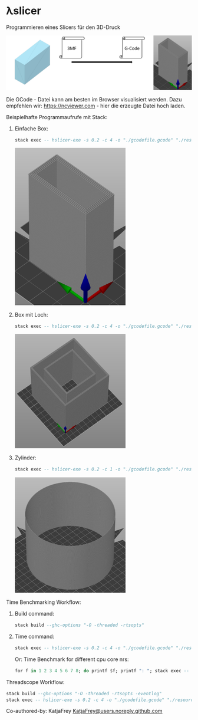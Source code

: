 # λslicer

Programmieren eines Slicers für den 3D-Druck

<img src="resources/pictures/titlepage_aim.png" width="600">



Die GCode - Datei kann am besten im Browser visualisiert werden.
Dazu empfehlen wir: https://ncviewer.com - hier die erzeugte Datei hoch laden.

Beispielhafte Programmaufrufe mit Stack:

1. Einfache Box:
    ```haskell
    stack exec -- hslicer-exe -s 0.2 -c 4 -o "./gcodefile.gcode" "./resources/example_3mfs/Box/3D/3dmodel.model" +RTS -N
    ```

    <img src="resources/pictures/Box_with_4offset.png" width="300">

2. Box mit Loch:
    ```haskell
    stack exec -- hslicer-exe -s 0.2 -c 4 -o "./gcodefile.gcode" "./resources/example_3mfs/Box_Hole/3D/3dmodel.model" +RTS -N
    ```

    <img src="resources/pictures/Box_Hole_with_4offset.png" width="300">

3. Zylinder:
    ```haskell
    stack exec -- hslicer-exe -s 0.2 -c 1 -o "./gcodefile.gcode" "./resources/example_3mfs/Polygon/3D/3dmodel.model" +RTS -N
    ```

    <img src="resources/pictures/Polygon_with_1offset.png" width="300">

Time Benchmarking Workflow:

1. Build command: 
    ```haskell
    stack build --ghc-options "-O -threaded -rtsopts"
    ```

2. Time command:
    ```haskell
    stack exec -- hslicer-exe -s 0.2 -c 4 -o "./gcodefile.gcode" "./resources/example_3mfs/Polygon/3D/3dmodel.model" +RTS -N -s 2>&1 | sed -n "/Total/p"
    ```
   Or: Time Benchmark for different cpu core nrs:
    ```haskell
    for f in 1 2 3 4 5 6 7 8; do printf $f; printf ": "; stack exec -- hslicer-exe -s 0.2 -c 4 -o "./gcodefile.gcode" "./resources/example_3mfs/Polygon/3D/3dmodel.model" +RTS -N$f -s 2>&1 | sed -n "/Total/p";done
    ```

Threadscope Workflow:
```haskell
stack build --ghc-options "-O -threaded -rtsopts -eventlog"
stack exec -- hslicer-exe -s 0.2 -c 4 -o "./gcodefile.gcode" "./resources/example_3mfs/Polygon/3D/3dmodel.model" +RTS -N5 -l
```

Co-authored-by: KatjaFrey <KatjaFrey@users.noreply.github.com>